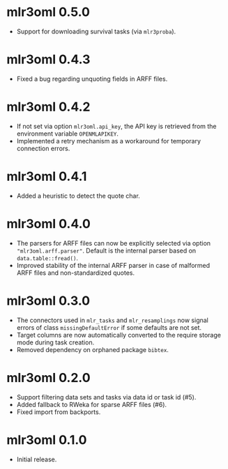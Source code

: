 # mlr3oml 0.5.0

* Support for downloading survival tasks (via `mlr3proba`).

# mlr3oml 0.4.3

* Fixed a bug regarding unquoting fields in ARFF files.

# mlr3oml 0.4.2

* If not set via option `mlr3oml.api_key`, the API key is retrieved from the
  environment variable `OPENMLAPIKEY`.
* Implemented a retry mechanism as a workaround for temporary connection errors.

# mlr3oml 0.4.1

* Added a heuristic to detect the quote char.

# mlr3oml 0.4.0

* The parsers for ARFF files can now be explicitly selected via option
  `"mlr3oml.arff.parser"`. Default is the internal parser based on
  `data.table::fread()`.
* Improved stability of the internal ARFF parser in case of malformed ARFF
  files and non-standardized quotes.

# mlr3oml 0.3.0

* The connectors used in `mlr_tasks` and `mlr_resamplings` now signal errors of
  class `missingDefaultError` if some defaults are not set.
* Target columns are now automatically converted to the require storage mode
  during task creation.
* Removed dependency on orphaned package `bibtex`.

# mlr3oml 0.2.0

* Support filtering data sets and tasks via data id or task id (#5).
* Added fallback to RWeka for sparse ARFF files (#6).
* Fixed import from backports.

# mlr3oml 0.1.0

* Initial release.
